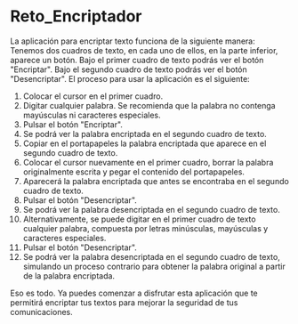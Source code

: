 # Reto_Encriptador

La aplicación para encriptar texto funciona de la siguiente manera:
Tenemos dos cuadros de texto, en cada uno de ellos, en la parte inferior, aparece un botón.
Bajo el primer cuadro de texto podrás ver el botón "Encriptar".
Bajo el segundo cuadro de texto podrás ver el botón "Desencriptar".
El proceso para usar la aplicación es el siguiente:

1. Colocar el cursor en el primer cuadro.
2. Digitar cualquier palabra. Se recomienda que la palabra no contenga mayúsculas ni caracteres especiales.
3. Pulsar el botón "Encriptar".
4. Se podrá ver la palabra encriptada en el segundo cuadro de texto.
5. Copiar en el portapapeles la palabra encriptada que aparece en el segundo cuadro de texto.
6. Colocar el cursor nuevamente en el primer cuadro, borrar la palabra originalmente escrita y pegar el contenido del portapapeles.
7. Aparecerá la palabra encriptada que antes se encontraba en el segundo cuadro de texto.
8. Pulsar el botón "Desencriptar".
9. Se podrá ver la palabra desencriptada en el segundo cuadro de texto.
10. Alternativamente, se puede digitar en el primer cuadro de texto cualquier palabra, compuesta por letras minúsculas, mayúsculas y caracteres especiales.
11. Pulsar el botón "Desencriptar".
12. Se podrá ver la palabra desencriptada en el segundo cuadro de texto, simulando un proceso contrario para obtener la palabra original a partir de la palabra encriptada.

Eso es todo. Ya puedes comenzar a disfrutar esta aplicación que te permitirá encriptar tus textos para mejorar la seguridad de tus comunicaciones.
